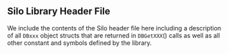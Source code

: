 ## Silo Library Header File

We include the contents of the Silo header file here including a description of all `DBxxx` object structs that are returned in `DBGetXXX`() calls as well as all other constant and symbols defined by the library.



